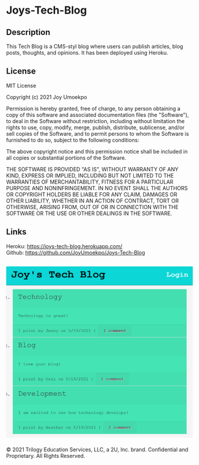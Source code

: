 # Joys-Tech-Blog

## Description
This Tech Blog is a CMS-styl blog where users can publish articles, blog posts, thoughts, and opinions. It has been deployed using Heroku.

## License
MIT License

Copyright (c) 2021 Joy Umoekpo

Permission is hereby granted, free of charge, to any person obtaining a copy
of this software and associated documentation files (the "Software"), to deal
in the Software without restriction, including without limitation the rights
to use, copy, modify, merge, publish, distribute, sublicense, and/or sell
copies of the Software, and to permit persons to whom the Software is
furnished to do so, subject to the following conditions:

The above copyright notice and this permission notice shall be included in all
copies or substantial portions of the Software.

THE SOFTWARE IS PROVIDED "AS IS", WITHOUT WARRANTY OF ANY KIND, EXPRESS OR
IMPLIED, INCLUDING BUT NOT LIMITED TO THE WARRANTIES OF MERCHANTABILITY,
FITNESS FOR A PARTICULAR PURPOSE AND NONINFRINGEMENT. IN NO EVENT SHALL THE
AUTHORS OR COPYRIGHT HOLDERS BE LIABLE FOR ANY CLAIM, DAMAGES OR OTHER
LIABILITY, WHETHER IN AN ACTION OF CONTRACT, TORT OR OTHERWISE, ARISING FROM,
OUT OF OR IN CONNECTION WITH THE SOFTWARE OR THE USE OR OTHER DEALINGS IN THE
SOFTWARE.

## Links
Heroku: https://joys-tech-blog.herokuapp.com/ </br>
Github: https://github.com/JoyUmoekpo/Joys-Tech-Blog

![Image](/assets/screenshot.PNG)
---

© 2021 Trilogy Education Services, LLC, a 2U, Inc. brand. Confidential and Proprietary. All Rights Reserved.